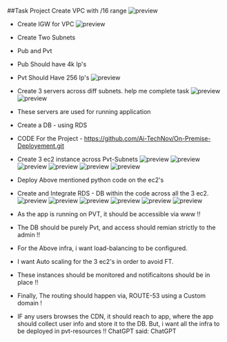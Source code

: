 
##Task Project
Create VPC with /16 range
![preview](images/pk1.png)
- Create IGW for VPC
![preview](images/pk3.png)
- Create Two Subnets
- Pub and Pvt
- Pub Should have 4k Ip's
- Pvt Should Have 256 Ip's
![preview](images/pk2.png)

- Create 3 servers across diff subnets. help me complete task 
![preview](images/pk4.png)
![preview](images/pk5.png)
- These servers are used for running application
- Create a DB - using RDS

- CODE For the Project - https://github.com/Ai-TechNov/On-Premise-Deployement.git

- Create 3 ec2 instance across Pvt-Subnets
![preview](images/pk6.png)
![preview](images/pk7.0.png)
![preview](images/pk7.1.png)
![preview](images/pk7.2.png)
![preview](images/pk7.3.png)
![preview](images/pk7.4.png)

- Deploy Above mentioned python code on the ec2's

- Create and Integrate RDS - DB within the code across all the 3 ec2. 
![preview](images/pk7.5.png)
![preview](images/pk7.6.png)
![preview](images/pk7.7.png)
![preview](images/pk7.5.png)
![preview](images/pk7.6.png)
![preview](images/pk7.7.png)
- As the app is running on PVT, it should be accessible via www !!
- The DB should be purely Pvt, and access should remian strictly to the admin !!

- For the Above infra, i want load-balancing to be configured.
- I want  Auto scaling for the 3 ec2's in order to avoid FT.
- These instances should be monitored and notificaitons should be in place !!

- Finally, The routing should happen via, ROUTE-53 using a Custom domain !

- IF any users browses the CDN, it should reach to app, where the app should collect user info and store it to the DB.
But, i want all the infra to be deployed in pvt-resources !! 
ChatGPT said:
ChatGPT
